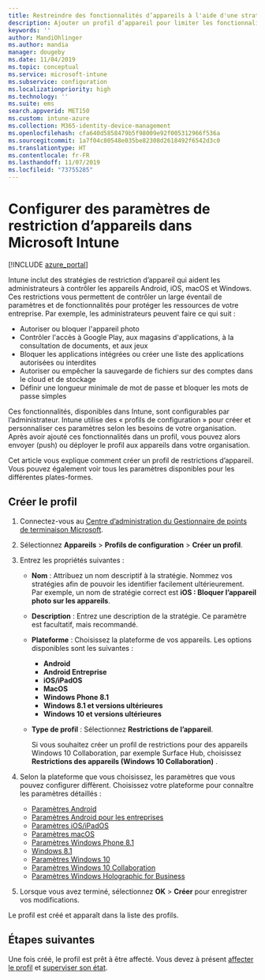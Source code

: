 ```yaml
---
title: Restreindre des fonctionnalités d’appareils à l'aide d'une stratégie dans Microsoft Intune - Azure | Microsoft Docs
description: Ajouter un profil d’appareil pour limiter les fonctionnalités sur les appareils Android, macOS, iOS, iPadOS, Windows Phone et Windows 10 dans Microsoft Intune
keywords: ''
author: MandiOhlinger
ms.author: mandia
manager: dougeby
ms.date: 11/04/2019
ms.topic: conceptual
ms.service: microsoft-intune
ms.subservice: configuration
ms.localizationpriority: high
ms.technology: ''
ms.suite: ems
search.appverid: MET150
ms.custom: intune-azure
ms.collection: M365-identity-device-management
ms.openlocfilehash: cfa640d5858479b5f98009e92f005312966f536a
ms.sourcegitcommit: 1a7f04c80548e035be82308d2618492f6542d3c0
ms.translationtype: HT
ms.contentlocale: fr-FR
ms.lasthandoff: 11/07/2019
ms.locfileid: "73755285"
---
```

# <a name="configure-device-restriction-settings-in-microsoft-intune"></a>Configurer des paramètres de restriction d’appareils dans Microsoft Intune

[!INCLUDE [azure_portal](../includes/azure_portal.md)]

Intune inclut des stratégies de restriction d’appareil qui aident les administrateurs à contrôler les appareils Android, iOS, macOS et Windows. Ces restrictions vous permettent de contrôler un large éventail de paramètres et de fonctionnalités pour protéger les ressources de votre entreprise. Par exemple, les administrateurs peuvent faire ce qui suit :

- Autoriser ou bloquer l'appareil photo
- Contrôler l'accès à Google Play, aux magasins d'applications, à la consultation de documents, et aux jeux
- Bloquer les applications intégrées ou créer une liste des applications autorisées ou interdites
- Autoriser ou empêcher la sauvegarde de fichiers sur des comptes dans le cloud et de stockage
- Définir une longueur minimale de mot de passe et bloquer les mots de passe simples

Ces fonctionnalités, disponibles dans Intune, sont configurables par l’administrateur. Intune utilise des « profils de configuration » pour créer et personnaliser ces paramètres selon les besoins de votre organisation. Après avoir ajouté ces fonctionnalités dans un profil, vous pouvez alors envoyer (push) ou déployer le profil aux appareils dans votre organisation.

Cet article vous explique comment créer un profil de restrictions d’appareil. Vous pouvez également voir tous les paramètres disponibles pour les différentes plates-formes.

## <a name="create-the-profile"></a>Créer le profil

1. Connectez-vous au [Centre d’administration du Gestionnaire de points de terminaison Microsoft](https://go.microsoft.com/fwlink/?linkid=2109431).
2. Sélectionnez **Appareils** > **Profils de configuration** > **Créer un profil**.
3. Entrez les propriétés suivantes :

    - **Nom** : Attribuez un nom descriptif à la stratégie. Nommez vos stratégies afin de pouvoir les identifier facilement ultérieurement. Par exemple, un nom de stratégie correct est **iOS : Bloquer l’appareil photo sur les appareils**.
    - **Description** : Entrez une description de la stratégie. Ce paramètre est facultatif, mais recommandé.
    - **Plateforme** : Choisissez la plateforme de vos appareils. Les options disponibles sont les suivantes :  

        - **Android**
        - **Android Entreprise**
        - **iOS/iPadOS**
        - **MacOS**
        - **Windows Phone 8.1**
        - **Windows 8.1 et versions ultérieures**
        - **Windows 10 et versions ultérieures**

    - **Type de profil** : Sélectionnez **Restrictions de l’appareil**.

        Si vous souhaitez créer un profil de restrictions pour des appareils Windows 10 Collaboration, par exemple Surface Hub, choisissez **Restrictions des appareils (Windows 10 Collaboration)** .

4. Selon la plateforme que vous choisissez, les paramètres que vous pouvez configurer diffèrent. Choisissez votre plateforme pour connaître les paramètres détaillés :

    - [Paramètres Android](../device-restrictions-android.md)
    - [Paramètres Android pour les entreprises](../device-restrictions-android-for-work.md)
    - [Paramètres iOS/iPadOS](device-restrictions-ios.md)
    - [Paramètres macOS](device-restrictions-macos.md)
    - [Paramètres Windows Phone 8.1](device-restrictions-windows-phone-8-1.md)
    - [Windows 8.1](device-restrictions-windows-8-1.md)
    - [Paramètres Windows 10](device-restrictions-windows-10.md)
    - [Paramètres Windows 10 Collaboration](device-restrictions-windows-10-teams.md)
    - [Paramètres Windows Holographic for Business](device-restrictions-windows-holographic.md)

5. Lorsque vous avez terminé, sélectionnez **OK** > **Créer** pour enregistrer vos modifications.

Le profil est créé et apparaît dans la liste des profils.

## <a name="next-steps"></a>Étapes suivantes

Une fois créé, le profil est prêt à être affecté. Vous devez à présent [affecter le profil](../device-profile-assign.md) et [superviser son état](../device-profile-monitor.md).

<!--  Removing image as part of design review; retaining source until we known the disposition.

## Example of device restriction settings

In this high-level example, you'll create a device restriction policy that blocks the use of the built-in camera app on Android devices.

![How to disable the camera on Android devices](./media/device-restrictions-configure/disable-android-camera.png)

-->
